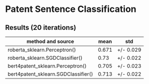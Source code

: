 # Patent Sentence Classification

## Results (20 iterations)
|method and source|mean|std|
| --- | --- | ---|
|roberta_sklearn.Perceptron()|0.671|+/- 0.029|
|roberta_sklearn.SGDClassifier()|0.73|+/- 0.022|
|bert4patent_sklearn.Perceptron()|0.705|+/- 0.023|
|bert4patent_sklearn.SGDClassifier()|0.713|+/- 0.022|